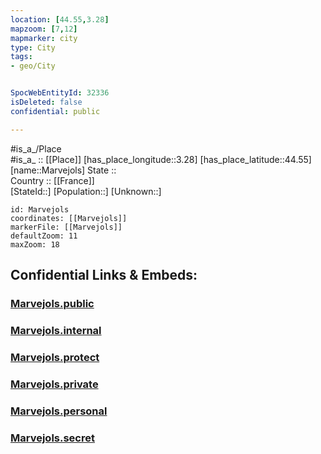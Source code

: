 ```yaml
---
location: [44.55,3.28] 
mapzoom: [7,12] 
mapmarker: city 
type: City
tags:
- geo/City


SpocWebEntityId: 32336
isDeleted: false
confidential: public

---
```

#is_a_/Place  
#is_a_ :: [[Place]] 
[has_place_longitude::3.28] 
[has_place_latitude::44.55] 
[name::Marvejols] 
State ::  
Country :: [[France]]  
[StateId::] 
[Population::] 
[Unknown::] 


```leaflet
id: Marvejols
coordinates: [[Marvejols]] 
markerFile: [[Marvejols]] 
defaultZoom: 11 
maxZoom: 18
```


## Confidential Links & Embeds: 

### [Marvejols.public](/_public/\Earth\Continent\Europe\Europe~West\France\regions~France\Occitanie\departments~Occitanie\Lozère\communes~Lozère\Mende\cities~MendeMarvejols.public.md) 

### [Marvejols.internal](/_internal/\Earth\Continent\Europe\Europe~West\France\regions~France\Occitanie\departments~Occitanie\Lozère\communes~Lozère\Mende\cities~MendeMarvejols.internal.md) 

### [Marvejols.protect](/_protect/\Earth\Continent\Europe\Europe~West\France\regions~France\Occitanie\departments~Occitanie\Lozère\communes~Lozère\Mende\cities~MendeMarvejols.protect.md) 

### [Marvejols.private](/_private/\Earth\Continent\Europe\Europe~West\France\regions~France\Occitanie\departments~Occitanie\Lozère\communes~Lozère\Mende\cities~MendeMarvejols.private.md) 

### [Marvejols.personal](/_personal/\Earth\Continent\Europe\Europe~West\France\regions~France\Occitanie\departments~Occitanie\Lozère\communes~Lozère\Mende\cities~MendeMarvejols.personal.md) 

### [Marvejols.secret](/_secret/\Earth\Continent\Europe\Europe~West\France\regions~France\Occitanie\departments~Occitanie\Lozère\communes~Lozère\Mende\cities~MendeMarvejols.secret.md)

